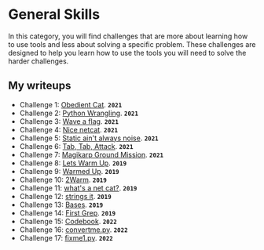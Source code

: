 # General Skills

In this category, you will find challenges that are more about learning how to use tools and less about solving a specific problem.  These challenges are designed to help you learn how to use the tools you will need to solve the harder challenges.

## My writeups

- Challenge 1: [Obedient Cat](./Obedient-Cat.md). **`2021`**
- Challenge 2: [Python Wrangling](./Python-Wrangling.md). **`2021`**
- Challenge 3: [Wave a flag](./Wave-a-flag.md). **`2021`**
- Challenge 4: [Nice netcat](./Nice-netcat.md). **`2021`**
- Challenge 5: [Static ain't always noise](./Static-ain't-always-noise.md). **`2021`**
- Challenge 6: [Tab, Tab, Attack](./Tab-Tab-Attack.md). **`2021`**
- Challenge 7: [Magikarp Ground Mission](./Magikarp-Ground-Mission.md). **`2021`**
- Challenge 8: [Lets Warm Up](./Lets-Warm-Up.md). **`2019`**
- Challenge 9: [Warmed Up](./Warmed-Up.md). **`2019`**
- Challenge 10: [2Warm](./2Warm.md). **`2019`**
- Challenge 11: [what's a net cat?](./what's-a-net-cat.md). **`2019`**
- Challenge 12: [strings it](./strings-it.md). **`2019`**
- Challenge 13: [Bases](./bases.md). **`2019`**
- Challenge 14: [First Grep](./First-Grep.md). **`2019`**
- Challenge 15: [Codebook](./Codebook.md). **`2022`**
- Challenge 16: [convertme.py](./convertme.py.md). **`2022`**
- Challenge 17: [fixme1.py](./fixme1.py.md). **`2022`**
